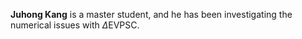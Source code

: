 **Juhong Kang** is a master student, and he has been investigating the numerical issues with $\Delta$EVPSC.
